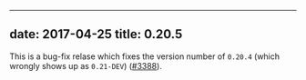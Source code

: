 
---
date: 2017-04-25
title: 0.20.5
---

	

This is a bug-fix relase which fixes the version number of `0.20.4` (which wrongly shows up as `0.21-DEV`) ([#3388](https://github.com/gohugoio/hugo/issues/3388)).